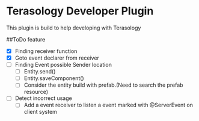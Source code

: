 Terasology Developer Plugin
==
This plugin is build to help developing with Terasology


##ToDo feature
- [x] Finding receiver function
- [x] Goto event declarer from receiver
- [ ] Finding Event possible Sender location
    - [ ] Entity.send()
    - [ ] Entity.saveComponent()
    - [ ] Consider the entity build with prefab.(Need to search the prefab resource)
- [ ] Detect incorrect usage 
    - [ ] Add a event receiver to listen a event marked with @ServerEvent on client system